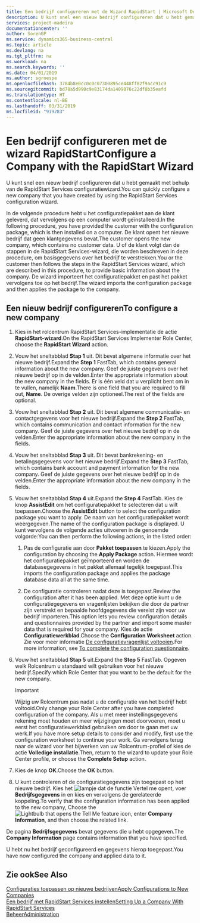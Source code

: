 ```yaml
---
title: Een bedrijf configureren met de Wizard RapidStart | Microsoft Docs
description: U kunt snel een nieuw bedrijf configureren dat u hebt gemaakt met behulp van de RapidStart Services configuratiewizard.
services: project-madeira
documentationcenter: ''
author: SorenGP
ms.service: dynamics365-business-central
ms.topic: article
ms.devlang: na
ms.tgt_pltfrm: na
ms.workload: na
ms.search.keywords: ''
ms.date: 04/01/2019
ms.author: sgroespe
ms.openlocfilehash: 3784b8e0cc0c0c07300895ce448ff82f9acc91c9
ms.sourcegitcommit: bd78a5d990c9e83174da1409076c22df8b35eafd
ms.translationtype: HT
ms.contentlocale: nl-BE
ms.lasthandoff: 03/31/2019
ms.locfileid: "919283"
---
```

# <a name="configure-a-company-with-the-rapidstart-wizard"></a><span data-ttu-id="8f838-103">Een bedrijf configureren met de wizard RapidStart</span><span class="sxs-lookup"><span data-stu-id="8f838-103">Configure a Company with the RapidStart Wizard</span></span>
<span data-ttu-id="8f838-104">U kunt snel een nieuw bedrijf configureren dat u hebt gemaakt met behulp van de RapidStart Services configuratiewizard.</span><span class="sxs-lookup"><span data-stu-id="8f838-104">You can quickly configure a new company that you have created by using the RapidStart Services configuration wizard.</span></span>

<span data-ttu-id="8f838-105">In de volgende procedure hebt u het configuratiepakket aan de klant geleverd, dat vervolgens op een computer wordt geïnstalleerd.</span><span class="sxs-lookup"><span data-stu-id="8f838-105">In the following procedure, you have provided the customer with the configuration package, which is then installed on a computer.</span></span> <span data-ttu-id="8f838-106">De klant opent het nieuwe bedrijf dat geen klantgegevens bevat.</span><span class="sxs-lookup"><span data-stu-id="8f838-106">The customer opens the new company, which contains no customer data.</span></span> <span data-ttu-id="8f838-107">U of de klant volgt dan de stappen in de RapidStart Services-wizard, die worden beschreven in deze procedure, om basisgegevens over het bedrijf te verstrekken.</span><span class="sxs-lookup"><span data-stu-id="8f838-107">You or the customer then follows the steps in the RapidStart Services wizard, which are described in this procedure, to provide basic information about the company.</span></span> <span data-ttu-id="8f838-108">De wizard importeert het configuratiepakket en past het pakket vervolgens toe op het bedrijf.</span><span class="sxs-lookup"><span data-stu-id="8f838-108">The wizard imports the configuration package and then applies the package to the company.</span></span>  

## <a name="to-configure-a-new-company"></a><span data-ttu-id="8f838-109">Een nieuw bedrijf configureren</span><span class="sxs-lookup"><span data-stu-id="8f838-109">To configure a new company</span></span>  
1. <span data-ttu-id="8f838-110">Kies in het rolcentrum RapidStart Services-implementatie de actie **RapidStart-wizard**.</span><span class="sxs-lookup"><span data-stu-id="8f838-110">On the RapidStart Services Implementer Role Center, choose the **RapidStart Wizard** action.</span></span>  
2. <span data-ttu-id="8f838-111">Vouw het sneltabblad **Stap 1** uit. Dit bevat algemene informatie over het nieuwe bedrijf.</span><span class="sxs-lookup"><span data-stu-id="8f838-111">Expand the **Step 1** FastTab, which contains general information about the new company.</span></span> <span data-ttu-id="8f838-112">Geef de juiste gegevens over het nieuwe bedrijf op in de velden.</span><span class="sxs-lookup"><span data-stu-id="8f838-112">Enter the appropriate information about the new company in the fields.</span></span> <span data-ttu-id="8f838-113">Er is één veld dat u verplicht bent om in te vullen, namelijk **Naam**.</span><span class="sxs-lookup"><span data-stu-id="8f838-113">There is one field that you are required to fill out, **Name**.</span></span> <span data-ttu-id="8f838-114">De overige velden zijn optioneel.</span><span class="sxs-lookup"><span data-stu-id="8f838-114">The rest of the fields are optional.</span></span>  
3. <span data-ttu-id="8f838-115">Vouw het sneltabblad **Stap 2** uit. Dit bevat algemene communicatie- en contactgegevens voor het nieuwe bedrijf.</span><span class="sxs-lookup"><span data-stu-id="8f838-115">Expand the **Step 2** FastTab, which contains communication and contact information for the new company.</span></span> <span data-ttu-id="8f838-116">Geef de juiste gegevens over het nieuwe bedrijf op in de velden.</span><span class="sxs-lookup"><span data-stu-id="8f838-116">Enter the appropriate information about the new company in the fields.</span></span>
4. <span data-ttu-id="8f838-117">Vouw het sneltabblad **Stap 3** uit. Dit bevat bankrekening- en betalingsgegevens voor het nieuwe bedrijf.</span><span class="sxs-lookup"><span data-stu-id="8f838-117">Expand the **Step 3** FastTab, which contains bank account and payment information for the new company.</span></span> <span data-ttu-id="8f838-118">Geef de juiste gegevens over het nieuwe bedrijf op in de velden.</span><span class="sxs-lookup"><span data-stu-id="8f838-118">Enter the appropriate information about the new company in the fields.</span></span>  
5. <span data-ttu-id="8f838-119">Vouw het sneltabblad **Stap 4** uit.</span><span class="sxs-lookup"><span data-stu-id="8f838-119">Expand the **Step 4** FastTab.</span></span> <span data-ttu-id="8f838-120">Kies de knop **AssistEdit** om het configuratiepakket te selecteren dat u wilt toepassen.</span><span class="sxs-lookup"><span data-stu-id="8f838-120">Choose the **AssistEdit** button to select the configuration package you want to apply.</span></span> <span data-ttu-id="8f838-121">De naam van het configuratiepakket wordt weergegeven.</span><span class="sxs-lookup"><span data-stu-id="8f838-121">The name of the configuration package is displayed.</span></span> <span data-ttu-id="8f838-122">U kunt vervolgens de volgende acties uitvoeren in de genoemde volgorde:</span><span class="sxs-lookup"><span data-stu-id="8f838-122">You can then perform the following actions, in the listed order:</span></span>  

    1. <span data-ttu-id="8f838-123">Pas de configuratie aan door **Pakket toepassen** te kiezen.</span><span class="sxs-lookup"><span data-stu-id="8f838-123">Apply the configuration by choosing the **Apply Package** action.</span></span> <span data-ttu-id="8f838-124">Hiermee wordt het configuratiepakket geïmporteerd en worden de databasegegevens in het pakket allemaal tegelijk toegepast.</span><span class="sxs-lookup"><span data-stu-id="8f838-124">This imports the configuration package and applies the package database data all at the same time.</span></span>  

    2. <span data-ttu-id="8f838-125">De configuratie controleren nadat deze is toegepast.</span><span class="sxs-lookup"><span data-stu-id="8f838-125">Review the configuration after it has been applied.</span></span> <span data-ttu-id="8f838-126">Met deze optie kunt u de configuratiegegevens en vragenlijsten bekijken die door de partner zijn verstrekt en bepaalde hoofdgegevens die vereist zijn voor uw bedrijf importeren.</span><span class="sxs-lookup"><span data-stu-id="8f838-126">This option lets you review configuration details and questionnaires provided by the partner and import some master data that is required for your company.</span></span> <span data-ttu-id="8f838-127">Kies de actie **Configuratiewerkblad**.</span><span class="sxs-lookup"><span data-stu-id="8f838-127">Choose the **Configuration Worksheet** action.</span></span> <span data-ttu-id="8f838-128">Zie voor meer informatie [De configuratievragenlijst voltooien](admin-gather-customer-setup-values.md#to-complete-the-configuration-questionnaire).</span><span class="sxs-lookup"><span data-stu-id="8f838-128">For more information, see [To complete the configuration questionnaire](admin-gather-customer-setup-values.md#to-complete-the-configuration-questionnaire).</span></span>  

6. <span data-ttu-id="8f838-129">Vouw het sneltabblad **Stap 5** uit.</span><span class="sxs-lookup"><span data-stu-id="8f838-129">Expand the **Step 5** FastTab.</span></span> <span data-ttu-id="8f838-130">Opgeven welk Rolcentrum u standaard wilt gebruiken voor het nieuwe bedrijf.</span><span class="sxs-lookup"><span data-stu-id="8f838-130">Specify which Role Center that you want to be the default for the new company.</span></span>  

    > [!IMPORTANT]  
    >  <span data-ttu-id="8f838-131">Wijzig uw Rolcentrum pas nadat u de configuratie van het bedrijf hebt voltooid.</span><span class="sxs-lookup"><span data-stu-id="8f838-131">Only change your Role Center after you have completed configuration of the company.</span></span> <span data-ttu-id="8f838-132">Als u met meer instellingsgegevens rekening moet houden en meer wijzigingen moet doorvoeren, moet u eerst het configuratiewerkblad gebruiken om door te gaan met uw werk.</span><span class="sxs-lookup"><span data-stu-id="8f838-132">If you have more setup details to consider and modify, first use the configuration worksheet to continue your work.</span></span> <span data-ttu-id="8f838-133">Ga vervolgens terug naar de wizard voor het bijwerken van uw Rolcentrum-profiel of kies de actie **Volledige installatie**.</span><span class="sxs-lookup"><span data-stu-id="8f838-133">Then, return to the wizard to update your Role Center profile, or choose the **Complete Setup** action.</span></span>

7. <span data-ttu-id="8f838-134">Kies de knop **OK**.</span><span class="sxs-lookup"><span data-stu-id="8f838-134">Choose the **OK** button.</span></span>  
8. <span data-ttu-id="8f838-135">U kunt controleren of de configuratiegegevens zijn toegepast op het nieuwe bedrijf. Kies het ![lampje dat de functie Vertel me opent](media/ui-search/search_small.png "pictogram Vertel me wat u wilt doen"), voer **Bedrijfsgegevens** in en kies en vervolgens de gerelateerde koppeling.</span><span class="sxs-lookup"><span data-stu-id="8f838-135">To verify that the configuration information has been applied to the new company, Choose the ![Lightbulb that opens the Tell Me feature](media/ui-search/search_small.png "Tell me what you want to do") icon, enter **Company Information**, and then choose the related link.</span></span>

<span data-ttu-id="8f838-136">De pagina **Bedrijfsgegevens** bevat gegevens die u hebt opgegeven.</span><span class="sxs-lookup"><span data-stu-id="8f838-136">The **Company Information** page contains information that you have specified.</span></span>   

<span data-ttu-id="8f838-137">U hebt nu het bedrijf geconfigureerd en gegevens hierop toegepast.</span><span class="sxs-lookup"><span data-stu-id="8f838-137">You have now configured the company and applied data to it.</span></span>  

## <a name="see-also"></a><span data-ttu-id="8f838-138">Zie ook</span><span class="sxs-lookup"><span data-stu-id="8f838-138">See Also</span></span>  
[<span data-ttu-id="8f838-139">Configuraties toepassen op nieuwe bedrijven</span><span class="sxs-lookup"><span data-stu-id="8f838-139">Apply Configurations to New Companies</span></span>](admin-apply-configuration-to-new-companies.md)  
[<span data-ttu-id="8f838-140">Een bedrijf met RapidStart Services instellen</span><span class="sxs-lookup"><span data-stu-id="8f838-140">Setting Up a Company With RapidStart Services</span></span>](admin-set-up-a-company-with-rapidstart.md)  
[<span data-ttu-id="8f838-141">Beheer</span><span class="sxs-lookup"><span data-stu-id="8f838-141">Administration</span></span>](admin-setup-and-administration.md)
